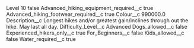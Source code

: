 <?xml version="1.0" encoding="UTF-8"?>
<CustomMetadata xmlns="http://soap.sforce.com/2006/04/metadata" xmlns:xsi="http://www.w3.org/2001/XMLSchema-instance" xmlns:xsd="http://www.w3.org/2001/XMLSchema">
    <label>Level 10</label>
    <protected>false</protected>
    <values>
        <field>Advanced_hiking_equipment_required__c</field>
        <value xsi:type="xsd:boolean">true</value>
    </values>
    <values>
        <field>Advanced_hiking_footwear_required__c</field>
        <value xsi:type="xsd:boolean">true</value>
    </values>
    <values>
        <field>Colour__c</field>
        <value xsi:type="xsd:double">990000.0</value>
    </values>
    <values>
        <field>Description__c</field>
        <value xsi:type="xsd:string">Longest hikes and/or greatest gain/inclines through out the hike. May last all day.</value>
    </values>
    <values>
        <field>Difficulty_Level__c</field>
        <value xsi:type="xsd:string">Advanced</value>
    </values>
    <values>
        <field>Dogs_allowed__c</field>
        <value xsi:type="xsd:boolean">false</value>
    </values>
    <values>
        <field>Experienced_hikers_only__c</field>
        <value xsi:type="xsd:boolean">true</value>
    </values>
    <values>
        <field>For_Beginners__c</field>
        <value xsi:type="xsd:boolean">false</value>
    </values>
    <values>
        <field>Kids_allowed__c</field>
        <value xsi:type="xsd:boolean">false</value>
    </values>
    <values>
        <field>Water_required__c</field>
        <value xsi:type="xsd:boolean">true</value>
    </values>
</CustomMetadata>
